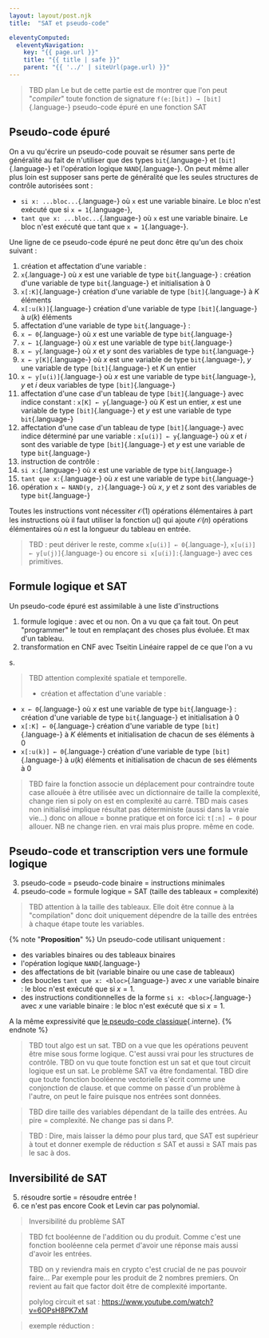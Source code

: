 ```yaml
---
layout: layout/post.njk 
title:  "SAT et pseudo-code"

eleventyComputed:
  eleventyNavigation:
    key: "{{ page.url }}"
    title: "{{ title | safe }}"
    parent: "{{ '../' | siteUrl(page.url) }}"
---
```



> TBD plan
Le but de cette partie est de montrer que l'on peut "_compiler_" toute fonction de signature `f(e:[bit]) → [bit]`{.language-}  pseudo-code épuré en une fonction SAT

## Pseudo-code épuré

On a vu qu'écrire un pseudo-code pouvait se résumer sans perte de généralité au fait de n'utiliser que des types `bit`{.language-} et `[bit]`{.language-} et l'opération logique `NAND`{.language-}. On peut même aller plus loin est supposer sans perte de généralité que les seules structures de contrôle autorisées sont :

- `si x: ...bloc...`{.language-} où `x` est une variable binaire. Le bloc n'est exécuté que si `x = 1`{.language-},
- `tant que x: ...bloc...`{.language-} où `x` est une variable binaire. Le bloc n'est exécuté que tant que `x = 1`{.language-}.

Une ligne de ce pseudo-code épuré ne peut donc être qu'un des choix suivant :

1. création et affectation d'une variable :
  1. `x`{.language-} où $x$ est une variable de type `bit`{.language-} : création d'une variable de type `bit`{.language-} et initialisation à 0
  2. `x[:K]`{.language-} création d'une variable de type `[bit]`{.language-} à $K$ éléments
  3. `x[:u(k)]`{.language-} création d'une variable de type `[bit]`{.language-} à $u(k)$ éléments
2. affectation d'une variable de type `bit`{.language-} : 
  1. `x ← 0`{.language-} où $x$ est une variable de type `bit`{.language-}
  2. `x ← 1`{.language-} où $x$ est une variable de type `bit`{.language-}
  3. `x ← y`{.language-} où $x$ et $y$ sont des variables de type `bit`{.language-}
  4. `x ← y[K]`{.language-} où $x$ est une variable de type `bit`{.language-}, $y$ une variable de type `[bit]`{.language-} et $K$ un entier
  5. `x ← y[u(i)]`{.language-} où $x$ est une variable de type `bit`{.language-}, $y$ et $i$ deux variables de type `[bit]`{.language-}
3. affectation d'une case d'un tableau de type `[bit]`{.language-} avec indice constant : `x[K] ← y`{.language-} où $K$ est un entier, $x$ est une variable de type `[bit]`{.language-} et $y$ est une variable de type `bit`{.language-}
4. affectation d'une case d'un tableau de type `[bit]`{.language-} avec indice déterminé par une variable : `x[u(i)] ← y`{.language-} où $x$ et $i$ sont des variable de type `[bit]`{.language-} et $y$ est une variable de type `bit`{.language-}
5. instruction de contrôle :
  1. `si x:`{.language-} où $x$ est une variable de type `bit`{.language-}
  2. `tant que x:`{.language-} où $x$ est une variable de type `bit`{.language-}
6. opération `x ← NAND(y, z)`{.language-} où $x$, $y$ et $z$ sont des variables de type `bit`{.language-}

Toutes les instructions vont nécessiter $\mathcal{O}(1)$ opérations élémentaires à part les instructions où il faut utiliser la fonction $u()$ qui ajoute $\mathcal{O}(n)$ opérations élémentaires où $n$ est la longueur du tableau en entrée.

> TBD : peut dériver le reste, comme `x[u(i)] ← 0`{.language-}, `x[u(i)] ← y[u(j)]`{.language-} ou encore `si x[u(i)]:`{.language-} avec ces primitives.

## Formule logique et SAT

Un pseudo-code épuré est assimilable à une liste d'instructions


1. formule logique : avec et ou non. On a vu que ça fait tout. On peut "programmer" le tout en remplaçant des choses plus évoluée. Et max d'un tableau.
2. transformation en CNF avec Tseitin Linéaire rappel de ce que l'on a vu

s.

> TBD attention complexité spatiale et temporelle.
>- création et affectation d'une variable :
  - `x ← 0`{.language-} où $x$ est une variable de type `bit`{.language-} : création d'une variable de type `bit`{.language-} et initialisation à 0
  - `x[:K] ← 0`{.language-} création d'une variable de type `[bit]`{.language-} à $K$ éléments et initialisation de chacun de ses éléments à 0
  - `x[:u(k)] ← 0`{.language-} création d'une variable de type `[bit]`{.language-} à $u(k)$ éléments et initialisation de chacun de ses éléments à 0

> TBD faire la fonction associe un déplacement pour contraindre toute case allouée à être utilisée avec un dictionnaire de taille la complexité, change rien si poly on  est en complexité au carré.
> TBD mais cases non initialisé implique résultat pas déterministe (aussi dans la vraie vie...) donc on alloue = bonne pratique et on force ici: `t[:n] ← 0` pour allouer. NB ne change rien. en vrai mais plus propre. même en code.

## Pseudo-code et transcription vers une formule logique

3. pseudo-code = pseudo-code binaire = instructions minimales
4. pseudo-code = formule logique = SAT (taille des tableaux = complexité)

> TBD attention à la taille des tableaux. Elle doit être connue à la "compilation" donc doit uniquement dépendre de la taille des entrées
à chaque étape toute les variables.

{% note "**Proposition**" %}
Un pseudo-code utilisant uniquement :

- des variables binaires ou des tableaux binaires
- l'opération logique `NAND`{.language-}
- des affectations de bit (variable binaire ou une case de tableaux)
- des boucles `tant que x: <bloc>`{.language-} avec $x$ une variable binaire :  le bloc n'est exécuté que si $x = 1$.
- des instructions conditionnelles de la forme `si x: <bloc>`{.language-} avec $x$ une variable binaire :  le bloc n'est exécuté que si $x = 1$.
 
A la même expressivité que [le pseudo-code classique](../pseudo-code/){.interne}.
{% endnote %}

> TBD tout algo est un sat.
> TBD on a vue que les opérations peuvent être mise sous forme logique. C'est aussi vrai pour les structures de contrôle.
> TBD on vu que toute fonction est un sat et que tout circuit logique est un sat. Le problème SAT va être fondamental.
> TBD dire que toute fonction booléenne vectorielle s'écrit comme une conjonction de clause. et que comme on passe d'un problème à l'autre, on peut le faire puisque nos entrées sont données.

> TBD dire taille des variables dépendant de la taille des entrées. Au pire = complexité. Ne change pas si dans P.

> TBD : Dire, mais laisser la démo pour plus tard, que SAT est supérieur à tout et donner exemple de réduction ≤ SAT et aussi ≥ SAT mais pas le sac à dos.


## Inversibilité de SAT


5. résoudre sortie = résoudre entrée ! 
6. ce n'est pas encore Cook et Levin car pas polynomial.

> Inversibilité du problème SAT

> TBD fct booléenne de l'addition ou du produit. Comme c'est une fonction booléenne cela permet d'avoir une réponse mais aussi d'avoir les entrées.
>
> TBD on y reviendra mais en crypto c'est crucial de ne pas pouvoir  faire... Par exemple pour les produit de 2 nombres premiers. On revient au fait que factor doit être de complexité importante.
> 
> polylog circuit et sat : <https://www.youtube.com/watch?v=6OPsH8PK7xM>
>
>

> exemple réduction :
>
